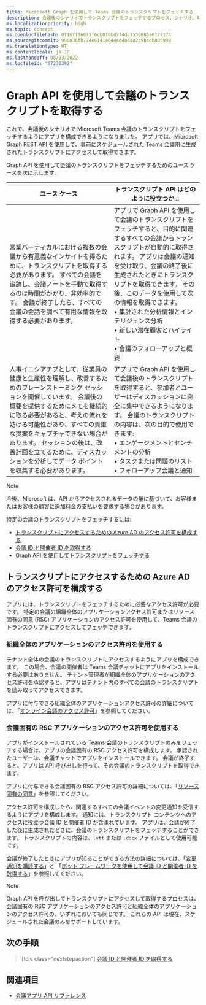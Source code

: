 ```yaml
---
title: Microsoft Graph を使用して Teams 会議のトランスクリプトをフェッチする
description: 会議後のシナリオでトランスクリプトをフェッチするプロセス、シナリオ、API について説明します。
ms.localizationpriority: high
ms.topic: concept
ms.openlocfilehash: 0f16fff6675f6cb0f0bd7f4dc7550885a6177174
ms.sourcegitcommit: 990a36fb774e614146444d4adaa2c9bcdb835998
ms.translationtype: HT
ms.contentlocale: ja-JP
ms.lasthandoff: 08/03/2022
ms.locfileid: "67232392"
---
```

# <a name="get-meeting-transcripts-using-graph-apis"></a>Graph API を使用して会議のトランスクリプトを取得する

これで、会議後のシナリオで Microsoft Teams 会議のトランスクリプトをフェッチするようにアプリを構成できるようになりました。 アプリでは、Microsoft Graph REST API を使用して、事前にスケジュールされた Teams 会議用に生成されたトランスクリプトにアクセスして取得できます。

Graph API を使用して会議のトランスクリプトをフェッチするためのユース ケースを次に示します:

| ユース ケース | トランスクリプト API はどのように役立つか... |
| --- | --- |
| 営業バーティカルにおける複数の会議から有意義なインサイトを得るために、トランスクリプトを取得する必要があります。 すべての会議を追跡し、会議ノートを手動で取得するのは時間がかかり、非効率的です。 会議が終了したら、すべての会議の会話を調べて有用な情報を取得する必要があります。 | アプリで Graph API を使用して会議のトランスクリプトをフェッチすると、目的に関連するすべての会議からトランスクリプトが自動的に取得されます。 アプリは会議の通知を受け取り、会議の終了後に生成されたときにトランスクリプトを取得できます。 その後、このデータを使用して次の情報を取得できます。 <br> • 集計された分析情報とインテリジェンス分析 <br> • 新しい潜在顧客とハイライト <br> • 会議のフォローアップと概要 |
| 人事イニシアチブとして、従業員の健康と生産性を理解し、改善するためのブレーンストーミング セッションを開催しています。 会議後の概要を提供するためにメモを継続的に取る必要があると、考えの流れを妨げる可能性があり、すべての貴重な提案をキャプチャできない場合があります。 セッションの後は、改善計画を立てるために、ディスカッションを分析してデータ ポイントを収集する必要があります。 | アプリで Graph API を使用して会議後のトランスクリプトを取得すると、参加者とユーザーはディスカッションに完全に集中できるようになります。 会議のトランスクリプトの内容は、次の目的で使用できます: <br> • エンゲージメントとセンチメントの分析 <br> • タスクまたは問題のリスト <br> • フォローアップ会議と通知 |

> [!NOTE]
> 今後、Microsoft は、API からアクセスされるデータの量に基づいて、お客様またはお客様の顧客に追加料金の支払いを要求する場合があります。

特定の会議のトランスクリプトをフェッチするには:

- [トランスクリプトにアクセスするための Azure AD のアクセス許可を構成する](#configure-permissions-on-azure-ad-to-access-transcript)
- [会議 ID と開催者 ID を取得する](fetch-id.md)
- [Graph API を使用してトランスクリプトをフェッチする](/graph/api/resources/calltranscript)

## <a name="configure-permissions-on-azure-ad-to-access-transcript"></a>トランスクリプトにアクセスするための Azure AD のアクセス許可を構成する

アプリには、トランスクリプトをフェッチするために必要なアクセス許可が必要です。 特定の会議の組織全体のアプリケーションアクセス許可またはリソース固有の同意 (RSC) アプリケーションのアクセス許可を使用して、Teams 会議のトランスクリプトにアクセスしてフェッチできます。

### <a name="use-organization-wide-application-permissions"></a>組織全体のアプリケーションのアクセス許可を使用する

テナント全体の会議のトランスクリプトにアクセスするようにアプリを構成できます。 この場合、会議の開催者は Teams 会議チャットにアプリをインストールする必要はありません。 テナント管理者が組織全体のアプリケーションのアクセス許可を承認すると、アプリはテナント内のすべての会議のトランスクリプトを読み取ってアクセスできます。

アプリに付与できる組織全体のアプリケーションアクセス許可の詳細については、「[オンライン会議のアクセス許可](/graph/permissions-reference#online-meetings-permissions)」を参照してください。

### <a name="use-meeting-specific-rsc-application-permissions"></a>会議固有の RSC アプリケーションのアクセス許可を使用する

アプリがインストールされている Teams 会議のトランスクリプトのみをフェッチする場合は、アプリの会議固有の RSC アクセス許可を構成します。 承認されたユーザーは、会議チャットでアプリをインストールできます。 会議が終了すると、アプリは API 呼び出しを行って、その会議のトランスクリプトを取得できます。

アプリに付与できる会議固有の RSC アクセス許可の詳細については、「[リソース固有の同意](../rsc/resource-specific-consent.md#resource-specific-permissions-for-a-chat)」を参照してください。

アクセス許可を構成したら、関連するすべての会議イベントの変更通知を受信するようにアプリを構成します。 通知には、トランスクリプト コンテンツへのアクセスに役立つ会議 ID と開催者 ID が含まれています。 アプリは、会議が終了した後に生成されたときに、会議のトランスクリプトをフェッチすることができます。 トランスクリプトの内容は、`.vtt` または `.docx` ファイルとして使用可能です。

会議が終了したときにアプリが知ることができる方法の詳細については、「[変更通知を購読する](fetch-id.md#subscribe-to-change-notifications)」と 「[ボット フレームワークを使用して会議 ID と開催者 ID を取得する](fetch-id.md#use-bot-framework-to-get-meeting-id-and-organizer-id)」を参照してください。

> [!NOTE]
> Graph API を呼び出してトランスクリプトにアクセスして取得するプロセスは、会議固有の RSC アプリケーションのアクセス許可と組織全体のアプリケーションのアクセス許可の、いずれにおいても同じです。 これらの API は現在、スケジュールされた会議のみをサポートしています。

## <a name="next-step"></a>次の手順

> [!div class="nextstepaction"]
> [会議 ID と開催者 ID を取得する](fetch-id.md)

## <a name="see-also"></a>関連項目

- [会議アプリ API リファレンス](../../apps-in-teams-meetings/API-references.md#meeting-apps-api-references)
